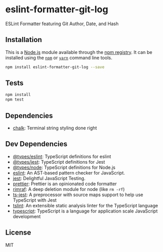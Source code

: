 # eslint-formatter-git-log

ESLint Formatter featuring Git Author, Date, and Hash

## Installation

This is a [Node.js](https://nodejs.org/) module available through the 
[npm registry](https://www.npmjs.com/). It can be installed using the 
[`npm`](https://docs.npmjs.com/getting-started/installing-npm-packages-locally)
or 
[`yarn`](https://yarnpkg.com/en/)
command line tools.

```sh
npm install eslint-formatter-git-log --save
```

## Tests

```sh
npm install
npm test
```

## Dependencies

- [chalk](https://ghub.io/chalk): Terminal string styling done right

## Dev Dependencies

- [@types/eslint](https://ghub.io/@types/eslint): TypeScript definitions for eslint
- [@types/jest](https://ghub.io/@types/jest): TypeScript definitions for Jest
- [@types/node](https://ghub.io/@types/node): TypeScript definitions for Node.js
- [eslint](https://ghub.io/eslint): An AST-based pattern checker for JavaScript.
- [jest](https://ghub.io/jest): Delightful JavaScript Testing.
- [prettier](https://ghub.io/prettier): Prettier is an opinionated code formatter
- [rimraf](https://ghub.io/rimraf): A deep deletion module for node (like `rm -rf`)
- [ts-jest](https://ghub.io/ts-jest): A preprocessor with source maps support to help use TypeScript with Jest
- [tslint](https://ghub.io/tslint): An extensible static analysis linter for the TypeScript language
- [typescript](https://ghub.io/typescript): TypeScript is a language for application scale JavaScript development

## License

MIT